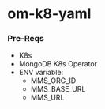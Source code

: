 # om-k8-yaml

### Pre-Reqs
- K8s
- MongoDB K8s Operator
- ENV variable:
    - MMS_ORG_ID
    - MMS_BASE_URL
    - MMS_URL